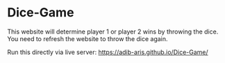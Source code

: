# Dice-Game

This website will determine player 1 or player 2 wins by throwing the dice.
You need to refresh the website to throw the dice again.

Run this directly via live server:
https://adib-aris.github.io/Dice-Game/
